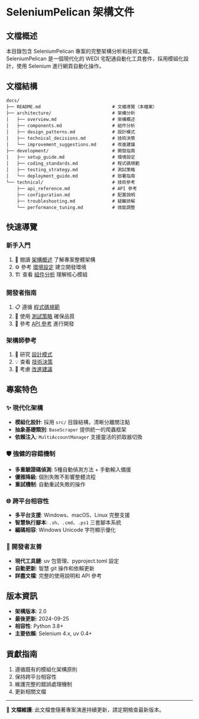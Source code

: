 # SeleniumPelican 架構文件

## 文檔概述

本目錄包含 SeleniumPelican 專案的完整架構分析和技術文檔。SeleniumPelican 是一個現代化的 WEDI 宅配通自動化工具套件，採用模組化設計，使用 Selenium 進行網頁自動化操作。

## 文檔結構

```
docs/
├── README.md                           # 文檔導覽（本檔案）
├── architecture/                       # 架構分析
│   ├── overview.md                     # 架構概述
│   ├── components.md                   # 組件分析
│   ├── design_patterns.md              # 設計模式
│   ├── technical_decisions.md          # 技術決策
│   └── improvement_suggestions.md      # 改進建議
├── development/                        # 開發指南
│   ├── setup_guide.md                  # 環境設定
│   ├── coding_standards.md             # 程式碼規範
│   ├── testing_strategy.md             # 測試策略
│   └── deployment_guide.md             # 部署指南
└── technical/                          # 技術參考
    ├── api_reference.md                # API 參考
    ├── configuration.md                # 配置說明
    ├── troubleshooting.md              # 疑難排解
    └── performance_tuning.md           # 效能調整
```

## 快速導覽

### 新手入門
1. 📖 閱讀 [架構概述](architecture/overview.md) 了解專案整體架構
2. ⚙️ 參考 [環境設定](development/setup_guide.md) 建立開發環境
3. 🏗️ 查看 [組件分析](architecture/components.md) 理解核心模組

### 開發者指南
1. 📋 遵循 [程式碼規範](development/coding_standards.md)
2. 🧪 使用 [測試策略](development/testing_strategy.md) 確保品質
3. 🔧 參考 [API 參考](technical/api_reference.md) 進行開發

### 架構師參考
1. 🎨 研究 [設計模式](architecture/design_patterns.md)
2. 💡 查看 [技術決策](architecture/technical_decisions.md)
3. 🚀 考慮 [改進建議](architecture/improvement_suggestions.md)

## 專案特色

### ✨ 現代化架構
- **模組化設計**: 採用 `src/` 目錄結構，清晰分離關注點
- **抽象基礎類別**: `BaseScraper` 提供統一的爬蟲框架
- **依賴注入**: `MultiAccountManager` 支援靈活的抓取器切換

### 🛡️ 強健的容錯機制
- **多重驗證碼偵測**: 5種自動偵測方法 + 手動輸入備援
- **優雅降級**: 個別失敗不影響整體流程
- **重試機制**: 自動重試失敗的操作

### 🌐 跨平台相容性
- **多平台支援**: Windows、macOS、Linux 完整支援
- **智慧執行腳本**: `.sh`、`.cmd`、`.ps1` 三套腳本系統
- **編碼相容**: Windows Unicode 字符顯示優化

### 🔧 開發者友善
- **現代工具鏈**: uv 包管理、pyproject.toml 設定
- **自動更新**: 智慧 git 操作和依賴更新
- **詳盡文檔**: 完整的使用說明和 API 參考

## 版本資訊

- **架構版本**: 2.0
- **最後更新**: 2024-09-25
- **相容性**: Python 3.8+
- **主要依賴**: Selenium 4.x, uv 0.4+

## 貢獻指南

1. 遵循既有的模組化架構原則
2. 保持跨平台相容性
3. 維護完整的錯誤處理機制
4. 更新相關文檔

---

📝 **文檔維護**: 此文檔會隨著專案演進持續更新，請定期檢查最新版本。